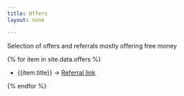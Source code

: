 ```yaml
---
title: Offers
layout: none

---
```


Selection of offers and referrals mostly offering free money
      
{% for item in site.data.offers %}

- {{item.title}}  &rarr; [Referral link]({{item.link}})

{% endfor %}
